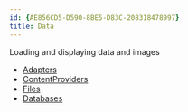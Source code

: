 ```yaml
---
id: {AE856CD5-D590-8BE5-D83C-208318478997}  
title: Data  
---
```


Loading and displaying data and images

-  [Adapters](/recipes/android/data/adapters)
-  [ContentProviders](/recipes/android/data/contentproviders) 
-  [Files](/recipes/android/data/files)
-  [Databases](/recipes/android/data/databases)
